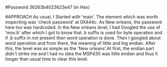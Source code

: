 #Password
36263b4023623e47 (in Hex)

#APPROACH
As usual, I Started with 'main'. The element which was worth inspecting was 'check password' at 0X444c.
As New orleans, the password here too was hardcoded.
In the New orleans level, I had Googled the use of 'mov.b' after which I got to know that .b suffix is used for byte operation and if .b suffix in not present then word operation is done.
Then I googled about word operation and from there, the meaning of little and big endian.
After this, the level was as simple as the 'New orleans'.At first, the endian part didn't strike me and I had no idea the MSP430 was little endian and thus it longer than usual time to clear this level.
